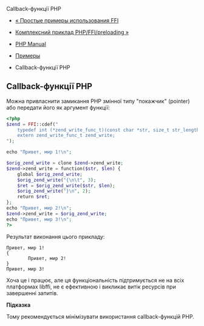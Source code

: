 Callback-функції PHP

-   [« Простые примеры использования FFI](ffi.examples-basic.html)
    
-   [Комплексний приклад PHP/FFI/preloading »](ffi.examples-complete.html)
    
-   [PHP Manual](index.html)
    
-   [Примеры](ffi.examples.html)
    
-   Callback-функції PHP
    

## Callback-функції PHP

Можна привласнити замикання PHP змінної типу "покажчик" (pointer) або передати його як аргумент функції:

```php
<?php
$zend = FFI::cdef("
    typedef int (*zend_write_func_t)(const char *str, size_t str_length);
    extern zend_write_func_t zend_write;
");

echo "Привет, мир 1!\n";

$orig_zend_write = clone $zend->zend_write;
$zend->zend_write = function($str, $len) {
    global $orig_zend_write;
    $orig_zend_write("{\n\t", 3);
    $ret = $orig_zend_write($str, $len);
    $orig_zend_write("}\n", 2);
    return $ret;
};
echo "Привет, мир 2!\n";
$zend->zend_write = $orig_zend_write;
echo "Привет, мир 3!\n";
?>
```

Результат виконання цього прикладу:

```
Привет, мир 1!
{
        Привет, мир 2!
}
Привет, мир 3!
```

Хоча це і працює, але ця функціональність підтримується не на всіх платформах libffi, не є ефективною і викликає витік ресурсів при завершенні запитів.

**Підказка**

Тому рекомендується мінімізувати використання callback-функцій PHP.